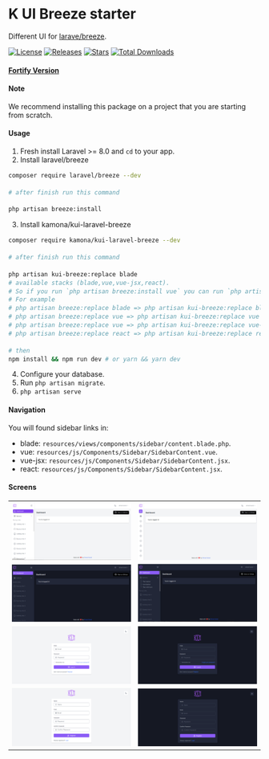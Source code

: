 # K UI Breeze starter

Different UI for [larave/breeze](https://github.com/laravel/breeze).

[![License](https://img.shields.io/github/license/Kamona-WD/kui-laravel-breeze)](https://github.com/Kamona-WD/kui-laravel-breeze/blob/main/LICENSE.md)
[![Releases](https://img.shields.io/github/release/Kamona-WD/kui-laravel-breeze)](https://github.com/Kamona-WD/kui-laravel-breeze/releases)
[![Stars](https://img.shields.io/github/stars/Kamona-WD/kui-laravel-breeze)](https://github.com/Kamona-WD/kui-laravel-breeze/stargazers)
[![Total Downloads](https://img.shields.io/packagist/dt/kamona/kui-laravel-breeze.svg)](https://packagist.org/packages/kamona/kui-laravel-breeze)

<!-- #### [Jetstream Version](https://github.com/Kamona-WD/kui-laravel-jetstream) -->

#### [Fortify Version](https://github.com/Kamona-WD/kui-laravel-fortify)

#### Note

We recommend installing this package on a project that you are starting from scratch.

#### Usage

1. Fresh install Laravel >= 8.0 and `cd` to your app.
2. Install laravel/breeze

```sh
composer require laravel/breeze --dev

# after finish run this command

php artisan breeze:install
```

3. Install kamona/kui-laravel-breeze

```sh
composer require kamona/kui-laravel-breeze --dev

# after finish run this command

php artisan kui-breeze:replace blade
# available stacks (blade,vue,vue-jsx,react).
# So if you run `php artisan breeze:install vue` you can run `php artisan kui-breeze:replace vue` and the same for react.
# For example
# php artisan breeze:replace blade => php artisan kui-breeze:replace blade
# php artisan breeze:replace vue => php artisan kui-breeze:replace vue
# php artisan breeze:replace vue => php artisan kui-breeze:replace vue-jsx
# php artisan breeze:replace react => php artisan kui-breeze:replace react

# then
npm install && npm run dev # or yarn && yarn dev
```

4. Configure your database.
5. Run `php artisan migrate`.
6. `php artisan serve`

#### Navigation

You will found sidebar links in:

- blade: `resources/views/components/sidebar/content.blade.php`.
- vue: `resources/js/Components/Sidebar/SidebarContent.vue`.
- vue-jsx: `resources/js/Components/Sidebar/SidebarContent.jsx`.
- react: `resources/js/Components/Sidebar/SidebarContent.jsx`.

#### Screens

|                             |                             |
| --------------------------- | --------------------------- |
| ![Showcase 1](screens/1.PNG) | ![Showcase 7](screens/7.PNG) |
| ![Showcase 2](screens/2.PNG) | ![Showcase 8](screens/8.PNG) |
| ![Showcase 3](screens/3.PNG) | ![Showcase 4](screens/4.PNG) |
| ![Showcase 6](screens/6.PNG) | ![Showcase 5](screens/5.PNG) |
